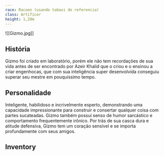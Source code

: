 ```yaml
---
race: Racoon (usando tabaxi de referencia)
class: Artificer
height: 1,20m
---
```


![[Gizmo.jpg]]

## História
Gizmo foi criado em laboratório, porém ele não tem recordações de sua vida antes de ser encontrado por Azeir Khalid que o criou e o ensinou a criar engenhocas, que com sua inteligência super desenvolvida conseguiu superar seu mestre em pouquíssimo tempo. 

## Personalidade
Inteligente, habilidoso e incrivelmente esperto, demonstrando uma capacidade impressionante para construir e consertar qualquer coisa com partes sucateadas. Gizmo também possui senso de humor sarcástico e comportamento frequentemente irônico. Por trás de sua casca dura e atitude defensiva, Gizmo tem um coração sensível e se importa profundamente com seus amigos.


## Inventory